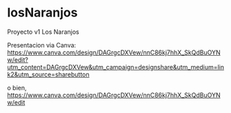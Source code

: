 # losNaranjos
Proyecto v1 Los Naranjos

Presentacion via Canva:
https://www.canva.com/design/DAGrgcDXVew/nnC86kj7hhX_SkQdBuOYNw/edit?utm_content=DAGrgcDXVew&utm_campaign=designshare&utm_medium=link2&utm_source=sharebutton

o bien,
https://www.canva.com/design/DAGrgcDXVew/nnC86kj7hhX_SkQdBuOYNw/edit

